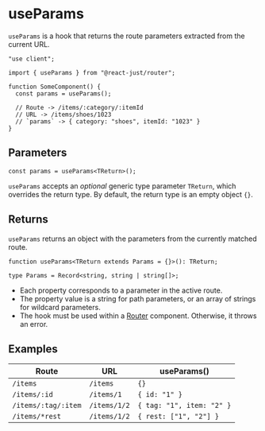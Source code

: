 # useParams

`useParams` is a hook that returns the route parameters extracted from the current URL.

```tsx
"use client";

import { useParams } from "@react-just/router";

function SomeComponent() {
  const params = useParams();

  // Route -> /items/:category/:itemId
  // URL -> /items/shoes/1023
  // `params` -> { category: "shoes", itemId: "1023" }
}
```

## Parameters

```tsx
const params = useParams<TReturn>();
```

`useParams` accepts an _optional_ generic type parameter `TReturn`, which overrides the return type. By default, the return type is an empty object `{}`.

## Returns

`useParams` returns an object with the parameters from the currently matched route.

```tsx
function useParams<TReturn extends Params = {}>(): TReturn;

type Params = Record<string, string | string[]>;
```

- Each property corresponds to a parameter in the active route.
- The property value is a string for path parameters, or an array of strings for wildcard parameters.
- The hook must be used within a [Router](/reference/router/router) component. Otherwise, it throws an error.

## Examples

| Route               | URL          | useParams()               |
| ------------------- | ------------ | ------------------------- |
| `/items`            | `/items`     | `{}`                      |
| `/items/:id`        | `/items/1`   | `{ id: "1" }`             |
| `/items/:tag/:item` | `/items/1/2` | `{ tag: "1", item: "2" }` |
| `/items/*rest`      | `/items/1/2` | `{ rest: ["1", "2"] }`    |
